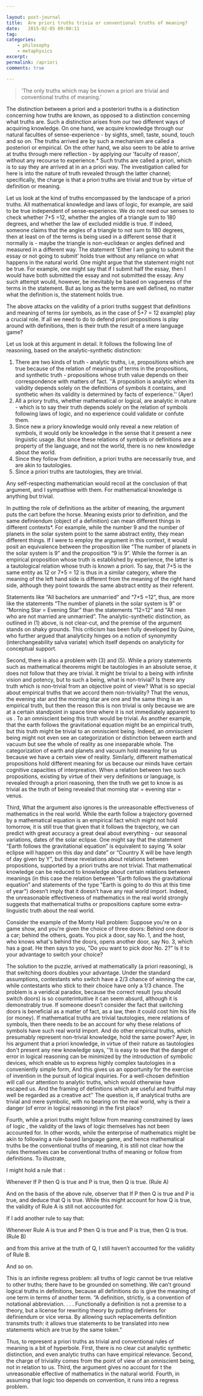 ```yaml
---

layout: post-journal
title:  Are priori truths trivia or conventional truths of meaning?
date:   2015-02-05 09:00:11
tag: 
categories: 
    - philosophy
    - metaphysics
excerpt: 
permalink: /apriori
comments: true

---
```



> ‘The only truths which may be known a priori are trivial and conventional truths of meaning.’ 

The distinction between a priori and a posteriori truths is a distinction concerning how truths are known, as opposed to a distinction concerning what truths are.  Such a distinction arises from our two different ways of acquiring knowledge. On one hand, we acquire knowledge through our natural faculties of sense-experience - by sights, smell, taste, sound, touch and so on. The truths arrived are by such a mechanism are called a posteriori or empirical. On the other hand, we also seem to be able to arrive at truths through mere reflection - by applying our 'faculty of reason',  without any recourse to experience.*  Such truths are called a priori, which is to say they are arrived at in an a priori way. The investigation called for here is into the nature of truth  revealed through the latter channel; specifically, the charge is that a priori truths are trivial and true by virtue of definition or meaning. 

Let us look at the kind of truths encompassed by the landscape of a priori truths. All mathematical knowledge and laws of logic, for example, are said to be true independent of sense-experience. We do not need our senses to check whether 7+5 =12,  whether the angles of a triangle sum to 180 degrees, and whether the law of excluded middle is true. If indeed, someone claims that the angles of a triangle to not sum to 180 degrees, then at least on of the terms is being used in a different sense that it normally is - maybe the triangle is non-euclidean or angles defined and measured in a different way. The statement 'Either I am going to submit the essay or not going to submit' holds true without any reliance on what happens in the natural world. One might argue that the statement might not be true. For example, one might say that if I submit half the essay, then I would have both submitted the essay and not submitted the essay. Any such attempt  would, however, be inevitably be based on vagueness of the terms in the statement. But as long as the terms are well defined, no matter what the definition is, the statement holds true.

The above attacks on the validity of a priori truths suggest that definitions and meaning of terms (or symbols, as in the case of 5+7 = 12 example) play a crucial role. If all we need to do to defend priori propositions is play around with definitions, then is their truth the result of a mere language game?

Let us look at this argument  in detail. It follows the following line of reasoning, based on the analytic-synthetic distinction:

1. There are two kinds of truth - analytic truths, i.e, propositions which are true because of the relation of meanings of terms in the propositions, and synthetic truth - propositions whose truth value depends on their correspondence with matters of fact.  ''A proposition is analytic when its validity depends solely on the definitions of symbols it contains, and synthetic when its validity is determined by facts of experience.’’ (Ayer)
2. All a priory truths, whether mathematical or logical, are analytic in nature - which is to say their truth depends solely on the relation of symbols following laws of logic, and no experience could validate or confute them.
3. Since new a priory knowledge would only reveal a new relation of symbols, it would only be knowledge in the sense that it present a new linguistic usage. But since these relations of symbols or definitions are a property of the language, and not the world, there is no new knowledge about the world. 
4. Since they follow from definition, a priori truths are necessarily true, and are akin to tautologies.
5. Since a priori truths are tautologies, they are trivial. 


Any self-respecting mathematician would recoil at the conclusion of that argument, and I sympathise with them. For mathematical knowledge is anything but trivial. 

In putting the role of definitions as the arbiter of meaning, the argument puts the cart before the horse.  Meaning exists prior to definition, and the same definiendum (object of a definition) can mean different things in different contexts*. For example, while the number 9 and the number of planets in the solar system point to the same abstract entity, they mean different things.  If I were to employ the argument in this context, it would posit an equivalence between the proposition like “The number of planets in the solar system is 9” and the proposition “9 is 9”. While the former is an empirical proposition whose truth is established by experience, the latter is a tautological relation whose truth is known a priori.  To say, that 7+5 is the same entity as 12 or 7+5 = 12 is thus in a similar category, where the meaning of the left hand side is different from the meaning of the right hand side, although they point towards the same abstract entity as their referent. 

Statements like “All bachelors are unmarried” and “7+5 =12”, thus, are more like the statements “The number of planets in the solar system is 9” or “Morning Star = Evening Star” than the statements “12=12” and  "All men who are not married are unmarried”. The analytic-synthetic distinction, as outlined in (1) above, is not clear-cut, and the premise of the argument stands on shaky grounds. This criticism has been fully developed by Quine, who further argued that analyticity hinges on a notion of synonymity (interchangeability salva variate) which itself depends on analyticity for conceptual support. 

Second, there is also a problem with (3) and (5). While a priory statements such as mathematical theorems might be tautologies in an absolute sense, it does not follow that they are trivial. It might be trivial to a being with infinite vision and potency, but to such a being, what is non-trivial?   Is there any truth which is non-trivial from an objective point of view? What is so special about empirical truths that we accord them non-triviality? That the venus, the evening star and the morning star are one and the same thing is an empirical truth, but then the reason this is non trivial is only because we are at a certain standpoint in space time where it is not immediately apparent to us . To an omniscient being this truth would be trivial. As another example, that the earth follows the gravitational equation might be an empirical truth, but this truth might be trivial to an omniscient being. Indeed, an omniscient being might not even see an categorization or distinction between earth and vacuum but see the whole of reality as one inseparable whole. The categorization of earth and planets and vacuum hold meaning for us because we have a certain view of reality. Similarly, different mathematical propositions hold different meaning for us because our minds have certain cognitive capacities of interpreation. When a relation between two such propositions, existing by virtue of their very definitions or language, is revealed through a priori reasoning, then the truth we get to know is as trivial as the truth of being revealed that morning star = evening star = venus.  


Third, What the argument also ignores is the unreasonable effectiveness of mathematics in the real world.  While the earth follow a trajectory governed by a mathematical equation is an empirical fact which might not hold tomorrow, it is still true that given that it follows the trajectory, we can predict with great accuracy a great deal about everything - our seasonal variations, dates of the solar eclipse. One might say that the statement “Earth follows the gravitational equation” is equivalent to saying “A solar eclipse will happen on this day and date” or “Country X will be have length of day given by Y”, but these revelations about relations between propositions, supported by a priori truths are not trivial. That mathematical knowledge can be reduced to knowledge about certain relations between meanings (in this case the relation between “Earth follows the gravitational equation”  and statements of the type "Earth is going to do this at this time of year”) doesn’t imply that it doesn’t have any real world import. Indeed,  the unreasonable effectiveness of mathematics in the real world strongly suggests that mathematical truths or propositions capture some extra-linguistic truth about the real world.

Consider the  example of the Monty Hall problem:
Suppose you're on a game show, and you're given the choice of three doors: Behind one door is a car; behind the others, goats. You pick a door, say No. 1, and the host, who knows what's behind the doors, opens another door, say No. 3, which has a goat. He then says to you, "Do you want to pick door No. 2?" Is it to your advantage to switch your choice?

The solution to the puzzle, arrived at mathematically (a priori reasoning),  is that switching doors doubles your advantage. Under the standard assumptions, contestants who switch have a 2/3 chance of winning the car, while contestants who stick to their choice have only a 1/3 chance. The problem is a veridical paradox, because the correct result (you should switch doors) is so counterintuitive it can seem absurd, although it is demonstrably true. If someone doesn’t consider the fact that switching doors is beneficial as a matter of fact, as a law, then it could cost him his life (or money). If mathematical truths are trivial tautologies, mere relations of symbols, then there needs to be an account for why these relations of symbols have such real world import. And do other empirical truths, which presumably represent non-trivial knowledge, hold the same power? Ayer, in his argument that a priori knowledge, in virtue of their nature as tautologies don't present any new knowledge says, ''It is easy to see that the danger of error in logical reasoning can be minimized by the introduction of symbolic devices, which enable us to express highly complex tautologies in a conveniently simple form, And this gives us an opportunity for the exercise of invention in the pursuit of logical inquiries. For a well-chosen definition will call our attention to analytic truths, which would otherwise have escaped us. And the framing of definitions which  are useful and fruitful may well be regarded as a creative act’' The question is, if analytical truths are trivial and mere symbolic, with no bearing on the real world, why is their a danger (of error in logical reasoning) in the first place? 


Fourth, while  a priori truths might follow from meaning constrained by laws of logic , the validity of the laws of logic themselves has not been accounted for. In other words, while the enterprise of mathematics might be akin to following a rule-based language game, and hence mathematical truths be the conventional truths of meaning, it is still not clear how the rules themselves can be conventional truths of meaning or follow from definitions. To illustrate,

I might hold a rule that :

Whenever If P then Q is true and P is true, then Q is true. (Rule A)

And on the basis of the above rule, observer that If P then Q is true and P is true, and deduce that Q is true. While this might account for how Q is true, the validity of Rule A  is still not acccounted for.

If I add another rule to say that:

Whenever Rule A is true and P then Q is true and P is true, then Q is true. (Rule B)

and from this arrive at the truth of Q, I still haven’t accounted for the validity of Rule B.

And so on.

This is an infinite regress problem: all truths of logic cannot be true relative to other truths; there have to be grounded on something. We can’t ground logical truths in definitions, because all definitions do is give the meaning of one term in terms of another term. “A definition, strictly, is a convention of notational abbreviation. . . . Functionally a definition is not a premise to a theory, but a license for rewriting theory by putting definiens for definiendum or vice versa. By allowing such replacements definition transmits truth: it allows true statements to be translated into new statements which are true by the same token.”

Thus, to represent  a priori truths as trivial and conventional rules of meaning is a bit of hyperbole. First, there is no clear cut analytic synthetic distinction, and even analytic truths can have empirical relevance. Second, the charge of triviality comes from the point of view of an omniscient being, not in relation to us. Third, the argument gives no account for t the unreasonable effective of mathematics in the natural world. Fourth, in assuming that logic too depends on convention, it runs into a regress problem. 